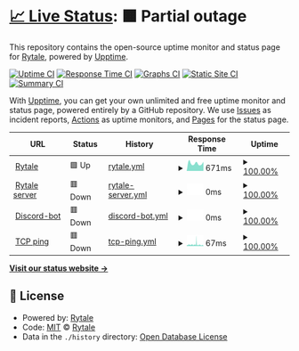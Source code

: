 # [📈 Live Status](https://Rytale.github.io/Statuspage-v2): <!--live status--> **🟧 Partial outage**

This repository contains the open-source uptime monitor and status page for [Rytale](https://Rytale.github.io/Statuspage-v2), powered by [Upptime](https://github.com/upptime/upptime).

[![Uptime CI](https://github.com/Rytale/Statuspage-v2/workflows/Uptime%20CI/badge.svg)](https://github.com/upptime/upptime/actions?query=workflow%3A%22Uptime+CI%22)
[![Response Time CI](https://github.com/Rytale/Statuspage-v2/workflows/Response%20Time%20CI/badge.svg)](https://github.com/upptime/upptime/actions?query=workflow%3A%22Response+Time+CI%22)
[![Graphs CI](https://github.com/Rytale/Statuspage-v2/workflows/Graphs%20CI/badge.svg)](https://github.com/upptime/upptime/actions?query=workflow%3A%22Graphs+CI%22)
[![Static Site CI](https://github.com/Rytale/Statuspage-v2/workflows/Static%20Site%20CI/badge.svg)](https://github.com/upptime/upptime/actions?query=workflow%3A%22Static+Site+CI%22)
[![Summary CI](https://github.com/Rytale/Statuspage-v2/workflows/Summary%20CI/badge.svg)](https://github.com/upptime/upptime/actions?query=workflow%3A%22Summary+CI%22)

With [Upptime](https://upptime.js.org), you can get your own unlimited and free uptime monitor and status page, powered entirely by a GitHub repository. We use [Issues](https://github.com/Rytale/Statuspage-v2/issues) as incident reports, [Actions](https://github.com/Rytale/Statuspage-v2/actions) as uptime monitors, and [Pages](https://Rytale.github.io/Statuspage-v2) for the status page.

<!--start: status pages-->
<!-- This summary is generated by Upptime (https://github.com/upptime/upptime) -->
<!-- Do not edit this manually, your changes will be overwritten -->
<!-- prettier-ignore -->
| URL | Status | History | Response Time | Uptime |
| --- | ------ | ------- | ------------- | ------ |
| <img alt="" src="https://favicons.githubusercontent.com/rytale.net" height="13"> [Rytale](https://Rytale.net) | 🟩 Up | [rytale.yml](https://github.com/Rytale/Statuspage/commits/HEAD/history/rytale.yml) | <details><summary><img alt="Response time graph" src="./graphs/rytale/response-time-week.png" height="20"> 671ms</summary><br><a href="https://Rytale.github.io/Statuspage/history/rytale"><img alt="Response time 1409" src="https://img.shields.io/endpoint?url=https%3A%2F%2Fraw.githubusercontent.com%2FRytale%2FStatuspage%2FHEAD%2Fapi%2Frytale%2Fresponse-time.json"></a><br><a href="https://Rytale.github.io/Statuspage/history/rytale"><img alt="24-hour response time 800" src="https://img.shields.io/endpoint?url=https%3A%2F%2Fraw.githubusercontent.com%2FRytale%2FStatuspage%2FHEAD%2Fapi%2Frytale%2Fresponse-time-day.json"></a><br><a href="https://Rytale.github.io/Statuspage/history/rytale"><img alt="7-day response time 671" src="https://img.shields.io/endpoint?url=https%3A%2F%2Fraw.githubusercontent.com%2FRytale%2FStatuspage%2FHEAD%2Fapi%2Frytale%2Fresponse-time-week.json"></a><br><a href="https://Rytale.github.io/Statuspage/history/rytale"><img alt="30-day response time 1366" src="https://img.shields.io/endpoint?url=https%3A%2F%2Fraw.githubusercontent.com%2FRytale%2FStatuspage%2FHEAD%2Fapi%2Frytale%2Fresponse-time-month.json"></a><br><a href="https://Rytale.github.io/Statuspage/history/rytale"><img alt="1-year response time 1509" src="https://img.shields.io/endpoint?url=https%3A%2F%2Fraw.githubusercontent.com%2FRytale%2FStatuspage%2FHEAD%2Fapi%2Frytale%2Fresponse-time-year.json"></a></details> | <details><summary><a href="https://Rytale.github.io/Statuspage/history/rytale">100.00%</a></summary><a href="https://Rytale.github.io/Statuspage/history/rytale"><img alt="All-time uptime 100.00%" src="https://img.shields.io/endpoint?url=https%3A%2F%2Fraw.githubusercontent.com%2FRytale%2FStatuspage%2FHEAD%2Fapi%2Frytale%2Fuptime.json"></a><br><a href="https://Rytale.github.io/Statuspage/history/rytale"><img alt="24-hour uptime 100.00%" src="https://img.shields.io/endpoint?url=https%3A%2F%2Fraw.githubusercontent.com%2FRytale%2FStatuspage%2FHEAD%2Fapi%2Frytale%2Fuptime-day.json"></a><br><a href="https://Rytale.github.io/Statuspage/history/rytale"><img alt="7-day uptime 100.00%" src="https://img.shields.io/endpoint?url=https%3A%2F%2Fraw.githubusercontent.com%2FRytale%2FStatuspage%2FHEAD%2Fapi%2Frytale%2Fuptime-week.json"></a><br><a href="https://Rytale.github.io/Statuspage/history/rytale"><img alt="30-day uptime 100.00%" src="https://img.shields.io/endpoint?url=https%3A%2F%2Fraw.githubusercontent.com%2FRytale%2FStatuspage%2FHEAD%2Fapi%2Frytale%2Fuptime-month.json"></a><br><a href="https://Rytale.github.io/Statuspage/history/rytale"><img alt="1-year uptime 100.00%" src="https://img.shields.io/endpoint?url=https%3A%2F%2Fraw.githubusercontent.com%2FRytale%2FStatuspage%2FHEAD%2Fapi%2Frytale%2Fuptime-year.json"></a></details>
| <img alt="" src="https://favicons.githubusercontent.com/137.74.5.163" height="13"> [Rytale server](http://137.74.5.163:6817) | 🟥 Down | [rytale-server.yml](https://github.com/Rytale/Statuspage/commits/HEAD/history/rytale-server.yml) | <details><summary><img alt="Response time graph" src="./graphs/rytale-server/response-time-week.png" height="20"> 0ms</summary><br><a href="https://Rytale.github.io/Statuspage/history/rytale-server"><img alt="Response time 0" src="https://img.shields.io/endpoint?url=https%3A%2F%2Fraw.githubusercontent.com%2FRytale%2FStatuspage%2FHEAD%2Fapi%2Frytale-server%2Fresponse-time.json"></a><br><a href="https://Rytale.github.io/Statuspage/history/rytale-server"><img alt="24-hour response time 0" src="https://img.shields.io/endpoint?url=https%3A%2F%2Fraw.githubusercontent.com%2FRytale%2FStatuspage%2FHEAD%2Fapi%2Frytale-server%2Fresponse-time-day.json"></a><br><a href="https://Rytale.github.io/Statuspage/history/rytale-server"><img alt="7-day response time 0" src="https://img.shields.io/endpoint?url=https%3A%2F%2Fraw.githubusercontent.com%2FRytale%2FStatuspage%2FHEAD%2Fapi%2Frytale-server%2Fresponse-time-week.json"></a><br><a href="https://Rytale.github.io/Statuspage/history/rytale-server"><img alt="30-day response time 0" src="https://img.shields.io/endpoint?url=https%3A%2F%2Fraw.githubusercontent.com%2FRytale%2FStatuspage%2FHEAD%2Fapi%2Frytale-server%2Fresponse-time-month.json"></a><br><a href="https://Rytale.github.io/Statuspage/history/rytale-server"><img alt="1-year response time 0" src="https://img.shields.io/endpoint?url=https%3A%2F%2Fraw.githubusercontent.com%2FRytale%2FStatuspage%2FHEAD%2Fapi%2Frytale-server%2Fresponse-time-year.json"></a></details> | <details><summary><a href="https://Rytale.github.io/Statuspage/history/rytale-server">100.00%</a></summary><a href="https://Rytale.github.io/Statuspage/history/rytale-server"><img alt="All-time uptime 100.00%" src="https://img.shields.io/endpoint?url=https%3A%2F%2Fraw.githubusercontent.com%2FRytale%2FStatuspage%2FHEAD%2Fapi%2Frytale-server%2Fuptime.json"></a><br><a href="https://Rytale.github.io/Statuspage/history/rytale-server"><img alt="24-hour uptime 100.00%" src="https://img.shields.io/endpoint?url=https%3A%2F%2Fraw.githubusercontent.com%2FRytale%2FStatuspage%2FHEAD%2Fapi%2Frytale-server%2Fuptime-day.json"></a><br><a href="https://Rytale.github.io/Statuspage/history/rytale-server"><img alt="7-day uptime 100.00%" src="https://img.shields.io/endpoint?url=https%3A%2F%2Fraw.githubusercontent.com%2FRytale%2FStatuspage%2FHEAD%2Fapi%2Frytale-server%2Fuptime-week.json"></a><br><a href="https://Rytale.github.io/Statuspage/history/rytale-server"><img alt="30-day uptime 100.00%" src="https://img.shields.io/endpoint?url=https%3A%2F%2Fraw.githubusercontent.com%2FRytale%2FStatuspage%2FHEAD%2Fapi%2Frytale-server%2Fuptime-month.json"></a><br><a href="https://Rytale.github.io/Statuspage/history/rytale-server"><img alt="1-year uptime 100.00%" src="https://img.shields.io/endpoint?url=https%3A%2F%2Fraw.githubusercontent.com%2FRytale%2FStatuspage%2FHEAD%2Fapi%2Frytale-server%2Fuptime-year.json"></a></details>
| <img alt="" src="https://favicons.githubusercontent.com/asdasdasdasdsa.com" height="13"> [Discord-bot](https://asdasdasdasdsa.com) | 🟥 Down | [discord-bot.yml](https://github.com/Rytale/Statuspage/commits/HEAD/history/discord-bot.yml) | <details><summary><img alt="Response time graph" src="./graphs/discord-bot/response-time-week.png" height="20"> 0ms</summary><br><a href="https://Rytale.github.io/Statuspage/history/discord-bot"><img alt="Response time 0" src="https://img.shields.io/endpoint?url=https%3A%2F%2Fraw.githubusercontent.com%2FRytale%2FStatuspage%2FHEAD%2Fapi%2Fdiscord-bot%2Fresponse-time.json"></a><br><a href="https://Rytale.github.io/Statuspage/history/discord-bot"><img alt="24-hour response time 0" src="https://img.shields.io/endpoint?url=https%3A%2F%2Fraw.githubusercontent.com%2FRytale%2FStatuspage%2FHEAD%2Fapi%2Fdiscord-bot%2Fresponse-time-day.json"></a><br><a href="https://Rytale.github.io/Statuspage/history/discord-bot"><img alt="7-day response time 0" src="https://img.shields.io/endpoint?url=https%3A%2F%2Fraw.githubusercontent.com%2FRytale%2FStatuspage%2FHEAD%2Fapi%2Fdiscord-bot%2Fresponse-time-week.json"></a><br><a href="https://Rytale.github.io/Statuspage/history/discord-bot"><img alt="30-day response time 0" src="https://img.shields.io/endpoint?url=https%3A%2F%2Fraw.githubusercontent.com%2FRytale%2FStatuspage%2FHEAD%2Fapi%2Fdiscord-bot%2Fresponse-time-month.json"></a><br><a href="https://Rytale.github.io/Statuspage/history/discord-bot"><img alt="1-year response time 0" src="https://img.shields.io/endpoint?url=https%3A%2F%2Fraw.githubusercontent.com%2FRytale%2FStatuspage%2FHEAD%2Fapi%2Fdiscord-bot%2Fresponse-time-year.json"></a></details> | <details><summary><a href="https://Rytale.github.io/Statuspage/history/discord-bot">100.00%</a></summary><a href="https://Rytale.github.io/Statuspage/history/discord-bot"><img alt="All-time uptime 100.00%" src="https://img.shields.io/endpoint?url=https%3A%2F%2Fraw.githubusercontent.com%2FRytale%2FStatuspage%2FHEAD%2Fapi%2Fdiscord-bot%2Fuptime.json"></a><br><a href="https://Rytale.github.io/Statuspage/history/discord-bot"><img alt="24-hour uptime 100.00%" src="https://img.shields.io/endpoint?url=https%3A%2F%2Fraw.githubusercontent.com%2FRytale%2FStatuspage%2FHEAD%2Fapi%2Fdiscord-bot%2Fuptime-day.json"></a><br><a href="https://Rytale.github.io/Statuspage/history/discord-bot"><img alt="7-day uptime 100.00%" src="https://img.shields.io/endpoint?url=https%3A%2F%2Fraw.githubusercontent.com%2FRytale%2FStatuspage%2FHEAD%2Fapi%2Fdiscord-bot%2Fuptime-week.json"></a><br><a href="https://Rytale.github.io/Statuspage/history/discord-bot"><img alt="30-day uptime 100.00%" src="https://img.shields.io/endpoint?url=https%3A%2F%2Fraw.githubusercontent.com%2FRytale%2FStatuspage%2FHEAD%2Fapi%2Fdiscord-bot%2Fuptime-month.json"></a><br><a href="https://Rytale.github.io/Statuspage/history/discord-bot"><img alt="1-year uptime 100.00%" src="https://img.shields.io/endpoint?url=https%3A%2F%2Fraw.githubusercontent.com%2FRytale%2FStatuspage%2FHEAD%2Fapi%2Fdiscord-bot%2Fuptime-year.json"></a></details>
| <img alt="" src="https://favicons.githubusercontent.com/null" height="13"> [TCP ping](1.1.1.1) | 🟥 Down | [tcp-ping.yml](https://github.com/Rytale/Statuspage/commits/HEAD/history/tcp-ping.yml) | <details><summary><img alt="Response time graph" src="./graphs/tcp-ping/response-time-week.png" height="20"> 67ms</summary><br><a href="https://Rytale.github.io/Statuspage/history/tcp-ping"><img alt="Response time 61" src="https://img.shields.io/endpoint?url=https%3A%2F%2Fraw.githubusercontent.com%2FRytale%2FStatuspage%2FHEAD%2Fapi%2Ftcp-ping%2Fresponse-time.json"></a><br><a href="https://Rytale.github.io/Statuspage/history/tcp-ping"><img alt="24-hour response time 48" src="https://img.shields.io/endpoint?url=https%3A%2F%2Fraw.githubusercontent.com%2FRytale%2FStatuspage%2FHEAD%2Fapi%2Ftcp-ping%2Fresponse-time-day.json"></a><br><a href="https://Rytale.github.io/Statuspage/history/tcp-ping"><img alt="7-day response time 67" src="https://img.shields.io/endpoint?url=https%3A%2F%2Fraw.githubusercontent.com%2FRytale%2FStatuspage%2FHEAD%2Fapi%2Ftcp-ping%2Fresponse-time-week.json"></a><br><a href="https://Rytale.github.io/Statuspage/history/tcp-ping"><img alt="30-day response time 69" src="https://img.shields.io/endpoint?url=https%3A%2F%2Fraw.githubusercontent.com%2FRytale%2FStatuspage%2FHEAD%2Fapi%2Ftcp-ping%2Fresponse-time-month.json"></a><br><a href="https://Rytale.github.io/Statuspage/history/tcp-ping"><img alt="1-year response time 64" src="https://img.shields.io/endpoint?url=https%3A%2F%2Fraw.githubusercontent.com%2FRytale%2FStatuspage%2FHEAD%2Fapi%2Ftcp-ping%2Fresponse-time-year.json"></a></details> | <details><summary><a href="https://Rytale.github.io/Statuspage/history/tcp-ping">100.00%</a></summary><a href="https://Rytale.github.io/Statuspage/history/tcp-ping"><img alt="All-time uptime 100.00%" src="https://img.shields.io/endpoint?url=https%3A%2F%2Fraw.githubusercontent.com%2FRytale%2FStatuspage%2FHEAD%2Fapi%2Ftcp-ping%2Fuptime.json"></a><br><a href="https://Rytale.github.io/Statuspage/history/tcp-ping"><img alt="24-hour uptime 100.00%" src="https://img.shields.io/endpoint?url=https%3A%2F%2Fraw.githubusercontent.com%2FRytale%2FStatuspage%2FHEAD%2Fapi%2Ftcp-ping%2Fuptime-day.json"></a><br><a href="https://Rytale.github.io/Statuspage/history/tcp-ping"><img alt="7-day uptime 100.00%" src="https://img.shields.io/endpoint?url=https%3A%2F%2Fraw.githubusercontent.com%2FRytale%2FStatuspage%2FHEAD%2Fapi%2Ftcp-ping%2Fuptime-week.json"></a><br><a href="https://Rytale.github.io/Statuspage/history/tcp-ping"><img alt="30-day uptime 100.00%" src="https://img.shields.io/endpoint?url=https%3A%2F%2Fraw.githubusercontent.com%2FRytale%2FStatuspage%2FHEAD%2Fapi%2Ftcp-ping%2Fuptime-month.json"></a><br><a href="https://Rytale.github.io/Statuspage/history/tcp-ping"><img alt="1-year uptime 100.00%" src="https://img.shields.io/endpoint?url=https%3A%2F%2Fraw.githubusercontent.com%2FRytale%2FStatuspage%2FHEAD%2Fapi%2Ftcp-ping%2Fuptime-year.json"></a></details>

<!--end: status pages-->

[**Visit our status website →**](https://Rytale.github.io/Statuspage-v2)

## 📄 License

- Powered by: [Rytale](https://rytale.net)
- Code: [MIT](./LICENSE) © [Rytale](https://Rytale.github.io/Statuspage-v2)
- Data in the `./history` directory: [Open Database License](https://opendatacommons.org/licenses/odbl/1-0/)
